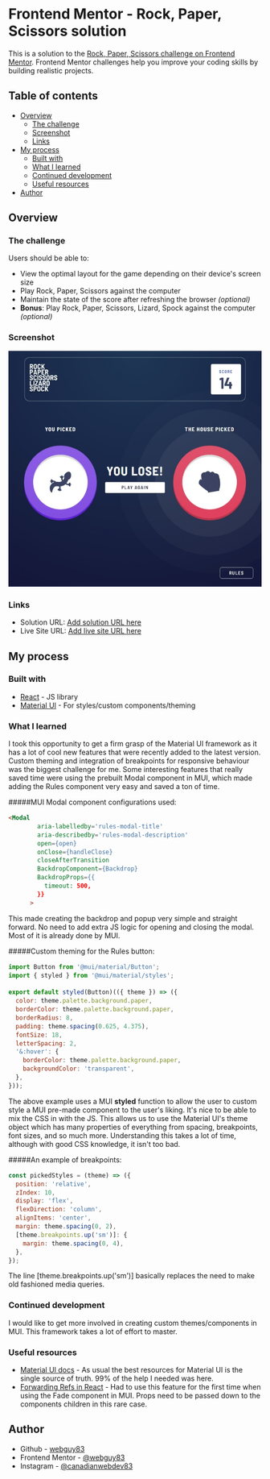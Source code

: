 # Frontend Mentor - Rock, Paper, Scissors solution

This is a solution to the [Rock, Paper, Scissors challenge on Frontend Mentor](https://www.frontendmentor.io/challenges/rock-paper-scissors-game-pTgwgvgH). Frontend Mentor challenges help you improve your coding skills by building realistic projects.

## Table of contents

- [Overview](#overview)
  - [The challenge](#the-challenge)
  - [Screenshot](#screenshot)
  - [Links](#links)
- [My process](#my-process)
  - [Built with](#built-with)
  - [What I learned](#what-i-learned)
  - [Continued development](#continued-development)
  - [Useful resources](#useful-resources)
- [Author](#author)

## Overview

### The challenge

Users should be able to:

- View the optimal layout for the game depending on their device's screen size
- Play Rock, Paper, Scissors against the computer
- Maintain the state of the score after refreshing the browser _(optional)_
- **Bonus**: Play Rock, Paper, Scissors, Lizard, Spock against the computer _(optional)_

### Screenshot

![](./screenshot.jpg)

### Links

- Solution URL: [Add solution URL here](https://your-solution-url.com)
- Live Site URL: [Add live site URL here](https://your-live-site-url.com)

## My process

### Built with

- [React](https://reactjs.org/) - JS library
- [Material UI](https://mui.com/) - For styles/custom components/theming

### What I learned

I took this opportunity to get a firm grasp of the Material UI framework as it has a lot of cool new features that were recently added to the latest version. Custom theming and integration of breakpoints for responsive behaviour was the biggest challenge for me. Some interesting features that really saved time were using the prebuilt Modal component in MUI, which made adding the Rules component very easy and saved a ton of time.

#####MUI Modal component configurations used:

```html
<Modal
        aria-labelledby='rules-modal-title'
        aria-describedby='rules-modal-description'
        open={open}
        onClose={handleClose}
        closeAfterTransition
        BackdropComponent={Backdrop}
        BackdropProps={{
          timeout: 500,
        }}
      >
```

This made creating the backdrop and popup very simple and straight forward.  No need to add extra JS logic for opening and closing the modal. Most of it is already done by MUI.

#####Custom theming for the Rules button:

```js
import Button from '@mui/material/Button';
import { styled } from '@mui/material/styles';

export default styled(Button)(({ theme }) => ({
  color: theme.palette.background.paper,
  borderColor: theme.palette.background.paper,
  borderRadius: 8,
  padding: theme.spacing(0.625, 4.375),
  fontSize: 18,
  letterSpacing: 2,
  '&:hover': {
    borderColor: theme.palette.background.paper,
    backgroundColor: 'transparent',
  },
}));
```

The above example uses a MUI **styled** function to allow the user to custom style a MUI pre-made component to the user's liking. It's nice to be able to mix the CSS in with the JS. This allows us to use the Material UI's theme object which has many properties of everything from spacing, breakpoints, font sizes, and so much more. Understanding this takes a lot of time, although with good CSS knowledge, it isn't too bad.  

#####An example of breakpoints:
```js
const pickedStyles = (theme) => ({
  position: 'relative',
  zIndex: 10,
  display: 'flex',
  flexDirection: 'column',
  alignItems: 'center',
  margin: theme.spacing(0, 2),
  [theme.breakpoints.up('sm')]: {
    margin: theme.spacing(0, 4),
  },
});
```
The line [theme.breakpoints.up('sm')] basically replaces the need to make old fashioned media queries.

### Continued development

I would like to get more involved in creating custom themes/components in MUI. This framework takes a lot of effort to master.


### Useful resources

- [Material UI docs](https://mui.com/) - As usual the best resources for Material UI is the single source of truth.  99% of the help I needed was here.
- [Forwarding Refs in React](https://reactjs.org/docs/forwarding-refs.html) - Had to use this feature for the first time when using the Fade component in MUI. Props need to be passed down to the components children in this rare case.

## Author

- Github - [webguy83](https://github.com/webguy83)
- Frontend Mentor - [@webguy83](https://www.frontendmentor.io/profile/webguy83)
- Instagram - [@canadianwebdev83](https://www.instagram.com/canadianwebdev83/)

